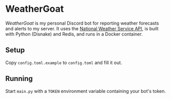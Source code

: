 # WeatherGoat

_WeatherGoat_ is my personal Discord bot for reporting weather forecasts and alerts to my server. It uses the [National Weather Service API](https://www.weather.gov/documentation/services-web-api), is built with Python (Disnake) and Redis, and runs in a Docker container.

## Setup

Copy `config.toml.example` to `config.toml` and fill it out.


## Running

Start `main.py` with a `TOKEN` environment variable containing your bot's token.

